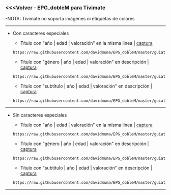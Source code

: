 ### [<<<Volver](https://github.com/davidmuma/EPG_dobleM) - EPG_dobleM para Tivimate
-NOTA: Tivimate no soporta imágenes ni etiquetas de colores
***
- Con caracteres especiales


  - Título con "año | edad | valoración" en la misma linea | [captura](https://raw.githubusercontent.com/davidmuma/Canales_dobleM/master/Varios/EPG/Tivimate.jpg)
  ```
  https://raw.githubusercontent.com/davidmuma/EPG_dobleM/master/guiatv_sincolor.xml.gz
  ```
  - Título con "género | año | edad | valoración" en descripción | [captura](https://raw.githubusercontent.com/davidmuma/Canales_dobleM/master/Varios/EPG/Tivimate1.jpg)
  ```
  https://raw.githubusercontent.com/davidmuma/EPG_dobleM/master/guiatv_sincolor1.xml.gz
  ```
  - Título con "subtítulo | año | edad | valoración" en descripción | [captura](https://raw.githubusercontent.com/davidmuma/Canales_dobleM/master/Varios/EPG/Tivimate4.jpg)
  ```
  https://raw.githubusercontent.com/davidmuma/EPG_dobleM/master/guiatv_sincolor0.xml.gz
  ```
***
- Sin caracteres especiales


  - Título con "año | edad | valoración" en la misma linea | [captura](https://raw.githubusercontent.com/davidmuma/Canales_dobleM/master/Varios/EPG/Tivimate2.jpg)
  ```
  https://raw.githubusercontent.com/davidmuma/EPG_dobleM/master/guiatv_sincolor2.xml.gz
  ```
  - Título con "género | año | edad | valoración" en descripción | [captura](https://raw.githubusercontent.com/davidmuma/Canales_dobleM/master/Varios/EPG/Tivimate3.jpg)
  ```
  https://raw.githubusercontent.com/davidmuma/EPG_dobleM/master/guiatv_sincolor3.xml.gz
  ```
  - Título con "subtítulo | año | edad | valoración" en descripción | [captura](https://raw.githubusercontent.com/davidmuma/Canales_dobleM/master/Varios/EPG/Tivimate5.jpg)
  ```
  https://raw.githubusercontent.com/davidmuma/EPG_dobleM/master/guiatv_sincolor4.xml.gz
  ```
***

